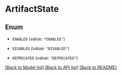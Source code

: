 # ArtifactState

## Enum


* `ENABLED` (value: `"ENABLED"`)

* `DISABLED` (value: `"DISABLED"`)

* `DEPRECATED` (value: `"DEPRECATED"`)


[[Back to Model list]](../README.md#documentation-for-models) [[Back to API list]](../README.md#documentation-for-api-endpoints) [[Back to README]](../README.md)

